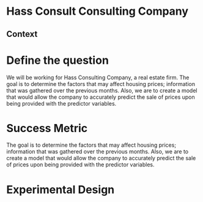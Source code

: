 # Hass Consult Consulting Company
## Context


# Define the question
We will be working for Hass Consulting Company, a real estate firm. The goal is to determine the factors that may affect housing prices; information that was gathered over the previous months. 
Also, we are to create a model that would allow the company to accurately predict the sale of prices upon being provided with the predictor variables.

# Success Metric
The goal is to determine the factors that may affect housing prices; information that was gathered over the previous months. Also, we are to create a model that would allow the company to accurately predict the sale of prices upon being provided with the predictor variables.


# Experimental Design
